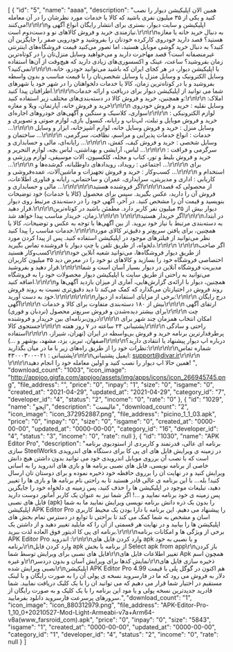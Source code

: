 [
   {
        "id": "5",
        "name": "aaaa",
        "description": "همین الان اپلیکیشن دیوار را نصب کنید و یکی از ۳۵ میلیون نفری باشید که کالا یا خدمات مورد نظرشان را در آن معامله می‌کنند!\r\n\r\nاپلیکیشن و سایت دیوار، بستری برای انتشار رایگان انواع آگهی و نیازمندی خرید و فروش کالاهای نو و دست‌دوم است.\r\n\r\nبه دنبال خرید خانه یا مغازه هستید؟ قصد دارید خودروی کارکرده خودتان را بفروشید و خودرویی صفر را جایگزین آن کنید؟ به دنبال خرید گوشی موبایل هستید، اما تصور می‌کنید قیمت فروشگاه‌های اینترنتی غیرمنصفانه است؟ قصد مهاجرت دارید و می‌خواهید وسایل منزل‌تان را در کوتاه‌ترین زمان بفروشید؟ ساعت، عینک و اکسسوری‌های زیادی دارید که هیچ‌وقت از آن‌ها استفاده نمی‌کنید؟\r\n\r\nبا اپلیکیشن دیوار، در هر کجای ایران که باشید می‌توانید خودرو، خانه، وسایل الکترونیک و وسایل منزل یا وسایل شخصی‌تان را با قیمت مناسب و بدون واسطه بفروشید و یا در کوتاه‌ترین زمان، کالا یا خدمات دلخواهتان را در شهر خود یا شهرهای اطرافتان پیدا کنید.\r\n\r\nشما می توانید از اپلیکیشن دیوار برای دریافت و ارائه خدمات و همچنین، خرید و فروش کالا در دسته‌بندی‌‌های مختلف زیر استفاده کنید:\r\n\r\n    املاک: خرید و فروش خانه، آپارتمان، ویلا و مغازه\r\n\r\n    وسایل نقلیه : خرید و فروش خودروی سواری، کلاسیک و سنگین و آگهی‌های خودروهای اجاره‌ای\r\n\r\n    لوازم الکترونیکی : خرید و فروش موبایل و تبلت، لپ‌تاپ و رایانه، کنسول بازی، لوازم صوتی و تصویری و ...\r\n\r\n    وسایل منزل : خرید و فروش وسایل خانه، لوازم آشپزخانه، ابزار و وسایل ساختمان و ...\r\n\r\n    خدمات : انواع خدمات پذیرایی و مراسم، نظافت، سرگرمی، رایانه‌ای، مالی و حسابداری و ...\r\n\r\n    وسایل شخصی : خرید و فروش کیف، کفش، لباس، آرایشی و بهداشتی، لباس بچه، لوازم التحریر و ...\r\n\r\n    سرگرمی و فراقت : خرید و فروش بلیط و تور، کتاب و مجله، کلکسیون، آلات موسیقی، لوازم ورزشی و ...\r\n\r\n    اجتماعی : رویداد، رویدادهای داوطلبانه، گم‌شده‌ها و ...\r\n\r\n    برای کسب‌وکار : خرید و فروش تجهیزات و ماشین‌آلات، عمده‌فروشی و ...\r\n\r\n    استخدام و کاریابی : اداری و مدیریتی، سرایداری، عمران و ساختمانی، رایانه و فناوری اطلاعات، مالی و حسابداری و ...\r\n\r\n\r\nاگر فروشنده هستید\r\n\r\nاز محصولی که قصد فروش آن را دارید، عکس بگیرید. سپس برای محصول (کالا یا خدمات) خود توضیحات بنویسید و قیمت آن را مشخص کنید. در آخر، آگهی خود را در دسته‌بندی مرتبط روی دیوار قرار دهید.\r\n\r\nدیوار بیش از ۳۵ میلیون نفر کاربر دارد. مطمئن باشید در کوتاه‌ترین زمان، خریدار مناسب پیدا خواهد شد.\r\n\r\n \r\n\r\nاگر خریدار هستید\r\n\r\nدر ابتدا، به دسته‌بندی مرتبط با نیاز خود بروید. از بین آگهی‌ها با توجه به عکس و توضیحات، کالا یا خدمات مناسب را پیدا کنید.\r\n\r\nهمچنین، برای یافتن سریع‌تر و دقیق‌تر کالای مورد نظر می‌توانید از فیلترهای موجود در اپلیکیشن استفاده کنید. پس از پیدا کردن مورد دلخواه، از طریق تلفن یا چتِ دیوار با فروشنده تماس بگیرید.\r\n\r\n \r\n\r\nاگر صاحب کسب‌وکار هستید\r\n\r\nاز طریق دیوار فروشگاه‌ها، می‌توانید شعبه آنلاین خود اختصاصی فروشگاه‌ خود را بسازید و کالاهای نو خود را در معرض دید ۳۵ میلیون کاربران قرار دهید و بفروشید.\r\n\r\nمدیریت فروشگاه آنلاین در دیوار بسیار آسان است و شما می‌توانید به راحتی از طریق سایت یا اپلیکیشن دیوار محصولات خود را به فروشگاه اضافه کنید.\r\n\r\nهمچنین، دیوار با ارائه‌ی گزارش‌هایی، آماری از میزان بازدید آگهی‌ها و روند فروش در اختیارتان می‌گذارد که کمک می‌کند تا دید دقیق‌تری نسبت به روند فروش خود به دست آورید.\r\n\r\n\r\n\r\nبرخی از مزایای استفاده از دیوار:\r\n\r\n    درج رایگان آگهی\r\n\r\n    بیش از ۱۸۰ دسته‌بندی متفاوت برای کالا و خدمات\r\n\r\n    ارتقای آگهی برای بیشتر دیده‌شدن و فروش سریع‌تر محصول (نردبان و فوری)\r\n\r\n    چت درون‌برنامه‌ای بین خریدار و فروشنده\r\n\r\n    امکان انتخاب همزمان چند شهر برای جستجوی کالا\r\n\r\n    پشتیبانی ۲۴ ساعته در ۷ روز هفته\r\n\r\n    راحتی و سادگی استفاده\r\n\r\n    پرطرفدارترین برنامه خرید و فروش بی‌واسطه در ایران (تهران، شیراز، اصفهان، تبریز، یزد، مشهد، بوشهر و ...)\r\n\r\nدرباره اپ دیوار پیشنهاد یا انتقادی دارید؟ نظرات خود را از طریق راه‌های زیر با ما در میان بگذارید:\r\n\r\n\r\nشماره تماس پشتیبانی : ۰۲۱-۴۳۰۰۰۳۰۰\r\n\r\nایمیل پشتیبانی: support@divar.ir\r\n\r\n \r\n\r\nهمین حالا اپ دیوار را نصب کنید و اولین معامله خود را انجام دهید! ",
        "download_count": "1003",
        "icon_image": "http://appjoo.gigfa.com/appjoo/assets/img/apps/icons/icon_266945745.png",
        "file_address": "",
        "price": "0",
        "inpay": "1",
        "size": "0",
        "isgame": "0",
        "created_at": "2021-04-29",
        "updated_at": "2021-04-29",
        "category_id": "7",
        "developer_id": "4",
        "status": "2",
        "income": "0",
        "rate": "0"
      },
      {
        "id": "1029",
        "name": "اپجو",
        "description": "عالیست",
        "download_count": "2",
        "icon_image": "icon_372952887.png",
        "file_address": "picino_1_1_03.apk",
        "price": "0",
        "inpay": "0",
        "size": "0",
        "isgame": "0",
        "created_at": "0000-00-00",
        "updated_at": "0000-00-00",
        "category_id": "16",
        "developer_id": "4",
        "status": "3",
        "income": "0",
        "rate": null
      },
      {
        "id": "1030",
        "name": "APK Editor Pro",
        "description": "برنامه ای عالی، قدرتمند و کاربردی از استودیوی برنامه سازی SteelWorks در زمینه ی ویرایش فایل های ای پی کا برای دستگاه های اندرویدی است که با نصب آن برروی موبایل اندرویدی خود می توانید بدون داشتن هیچ دانش خاصی از برنامه نویسی، فایل های نصبی برنامه ها و بازی های اندروید را به اسانی ویرایش کنید و در نهایت ان را برروی حافظه خود ذخیره نموده و برای دوستان تان ارسال کنید! بله… با این برنامه ی عالی قادر هستید تا به راحتی نام برنامه ها و بازی ها را تغییر دهید، تبلیغات موجود در اپلیکیشن ها را حذف کنید، پس زمینه ی دلخواه خود را جایگزین پس زمینه ی خود برنامه نمایید و …! اگر شما نیز به عنوان یک کاربر آماتور دوست دارید فایل های نصبی (apk) را بدون یک ذره دانش برنامه نویسی ویرایش نمایید ما به شما اپلیکیشن APK Editor Pro را پیشنهاد می دهیم. این برنامه با دارا بودن یک محیط کاربری اسان و مشخص به شما کمک می کند تا براحتی تا توابع در دسترس تمام بخش های اپلیکیشن ها را بیابید و در نهایت هر قسمتی از آن را که مایلید تغییر دهید و از داشتن یک برنامه ای پی کا ادیتور فوق العاده لذت ببرید.\r\n\r\nبرخی از ویژگی ها و امکانات برنامه APK Editor Pro اندروید :\r\n\r\nوارد کردن فایل های apk و یا نصبی به خود برنامه\r\nوارد کردن فایل apk از برنامه با بخش Select apk from app\r\nباز کردن فایل های نصبی برای ویرایش توسط شما\r\nتغییر اطلاعات فایل های Apk همچون اسم و غیره\r\nنمایش کدها برای ویرایش آسان و بدون دردسر\r\nذخیره سازی فایل های نصبی ویرایش شده\r\nاپلیکیشن APK Editor Pro هم اکنون در گوگل پلی با قیمت 4.99 دلار به فروش می رود که ما در فارسروید نسخه ی پولی آن را به صورت رایگان و با لینک مستقیم در اختیار شما قرار می دهیم که می توانید ان را با یک کلیک دریافت نمایید. شما قادرید جدیدترین نسخه پولی و یا مود این برنامه را با یک کلیک و به صورت رایگان از سرورهای پرسرعت فارسروید دانلود بفرمایید.",
        "download_count": "1",
        "icon_image": "icon_880312979.png",
        "file_address": "APK-Editor-Pro-1_10_0+20210527-Mod-Light-Armeabi-v7a+Arm64-v8a(www_farsroid_com).apk",
        "price": "0",
        "inpay": "0",
        "size": "5843",
        "isgame": "1",
        "created_at": "0000-00-00",
        "updated_at": "0000-00-00",
        "category_id": "1",
        "developer_id": "4",
        "status": "2",
        "income": "0",
        "rate": null
      }
]
